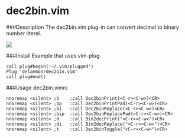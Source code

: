 # dec2bin.vim
###Description
The dec2bin.vim plug-in can convert decimal to binary number literal.

<img src="https://raw.githubusercontent.com/wiki/delaemon/dec2bin.vim/image/usage.gif">

###Install
Example that uses vim-plug.
```.vimrc
call plug#begin('~/.vim/plugged')
Plug 'delaemon/dec2bin.vim'
call plug#end()
```

###Usage
dec2bin.vimrc
```
nnoremap <silent> ;b    :call Dec2binPrint(<C-r><C-w>)<CR>
nnoremap <silent> ;bp   :call Dec2binPrintPad(<C-r><C-w>)<CR>
nnoremap <silent> ;bi   :call Dec2binReplace(<C-r><C-w>)<CR>
nnoremap <silent> ;bip  :call Dec2binReplacePad(<C-r><C-w>)<CR>
nnoremap <silent> ;d    :call Bin2decPrint("<C-r><C-w>")<CR>
nnoremap <silent> ;di   :call Bin2decReplace("<C-r><C-w>")<CR>
nnoremap <silent> ;t    :call Dec2binToggle("<C-r><C-w>")<CR>
```
